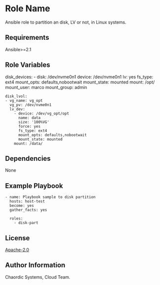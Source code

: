 Role Name
=========

Ansible role to partition an disk, LV or not, in Linux systems.

Requirements
------------

Ansible>=2.1

Role Variables
--------------

  disk_devices:
    - disk: /dev/nvme0n1
      device: /dev/nvme0n1
      lv: yes
      fs_type: ext4
      mount_opts: defaults,nobootwait
      mount_state: mounted
      mount: /opt/
      mount_user: marco
      mount_group: admin

    disk_lvol:
    - vg_name: vg_opt
      vg_pv: /dev/nvme0n1
      lv_dev:
        - device: /dev/vg_opt/opt
          name: data
          size: '100%VG'
          force: yes
          fs_type: ext4
          mount_opts: defaults,nobootwait
          mount_state: mounted
        mount: /data/

Dependencies
------------

None

Example Playbook
----------------

    - name: Playbook sample to disk partition
      hosts: host-test
      become: yes
      gather_facts: yes

      roles:
        - disk-part

License
-------

[Apache-2.0](https://github.com/chaordic/ansible-role-disk-part/blob/master/LICENSE)

Author Information
------------------

Chaordic Systems, Cloud Team.
